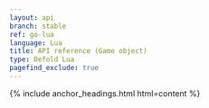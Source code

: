 ```yaml
---
layout: api
branch: stable
ref: go-lua
language: Lua
title: API reference (Game object)
type: Defold Lua
pagefind_exclude: true
---
```

{% include anchor_headings.html html=content %}